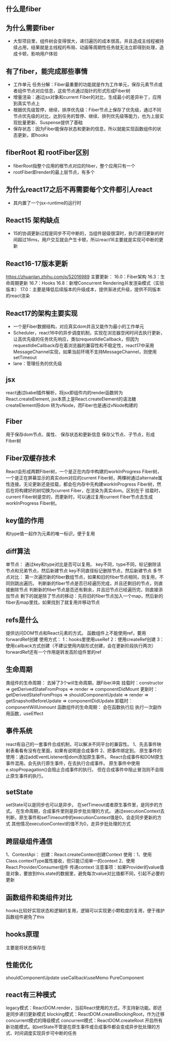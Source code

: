 ## 什么是fiber
## 为什么需要fiber
+ 大型项目里，组件树会变得很大，递归遍历的成本很高，并且造成主线程被持续占用，结果就是主线程的布局、动画等周期性任务就无法立即得到处理，造成卡顿，影响用户体验
## 有了fiber，能完成那些事情
+ 工作单元 任务分解：Fiber最重要的功能就是作为工作单元，保存元素节点或者组件节点对应信息，这些节点通过指针的形式形成Fiber树
+ 增量渲染：通过jsx对象和current Fiber的对比，生成最小的差异补丁，应用到真实节点上
+ 根据优先级暂停，继续，排序优先级：Fiber节点上保存了优先级，通过不同节点优先级的对比，达到任务的暂停、继续、排列优先级等能力，也为上层实现批量更新、Suspense提供了基础
+ 保存状态：因为Fiber能保存状态和更新的信息，所以就能实现函数组件的状态更新，即hooks  
## fiberRoot 和 rootFiber区别
+ fiberRoot指整个应用的根节点对应的fiber，整个应用只有一个
+ rootFiber即render的最上层节点，有多个

## 为什么react17之后不再需要每个文件都引人react
+ 其内置了一个jsx-runtime的运行时

## React15 架构缺点
+ 15的协调更新过程是同步不可中断的，当组件层级很深时，执行递归更新的时间超过16ms，用户交互就会产生卡顿，所以react16主要就是实现可中断的更新

## React16-17版本更新
https://zhuanlan.zhihu.com/p/52016989
主要更新：
16.0：Fiber架构
16.3：生命周期更新
16.7：Hooks
16.8：新增Concurrent Rendering并发渲染模式（实验版本）
17.0：主要是降低后续版本的升级成本，提供渐进式升级，提供不同版本的react渲染
## React17的架构主要实现
+ 一个是Fiber数据结构，对应真实dom并且又能作为最小的工作单元
+ Scheduler，react16中的异步调度机制，实现在浏览器空闲时间去执行更新，让高优先级的任务优先响应，类似requestIdleCallback，但因为requestIdleCallback存在着浏览器的兼容性和不稳定性，react17中采用MessageChannel实现，如果当前环境不支持MessageChannel，则使用setTimeout
+ lane：管理任务的优先级
## jsx
react通过babel插件解析，将jsx即组件内的render函数转为React.createElement, jsx本质上是React.createElement的语法糖
createElement将dom 转为vNode，而Fiber也是通过vNode构建的
## Fiber
用于保存dom节点、属性、
保存状态和更新信息
保存父节点、子节点，形成Fiber树
## Fiber双缓存技术
React会形成两颗Fiber树，一个是正在内存中构建的workInProgress Fiber树，一个是正在屏幕显示的真实dom对应的current Fiber树，两棵树通过alternate属性连接。无论更新还是挂载，都会在内存中先构建workInProgress Fiber树，然后在将构建好的树切换为current Fiber，在渲染为真实dom。区别在于 挂载时，current Fiber树是空的，而更新时，可以通过复用current Fiber节点去生成workInProgress Fiber树。
## key值的作用
和type值一起作为元素的唯一标识，便于复用
## diff算法
单节点：
通过key和type对比是否可以复用。
key不同，type不同，标记删除该节点和兄弟节点，然后新建节点
key不同直径标记删除节点，然后新建节点
多节点对比：
第一次遍历新的fiber数组节点，如果和旧的fiber节点相同，则复用，不同则跳出遍历。
判断新的fiber节点是否已经遍历完成，并且还剩旧的节点，则直接删除节点
判断新的fiber节点是否还有剩余，并且旧节点已经遍历完，则直接添加节点
剩下的就是除了节点的移动：先将旧的fiber节点加入一个map，然后新的fiber去map里找，如果找到了就复用并移动节点

## refs是什么
提供访问DOM节点和React元素的方式。
函数组件上不能使用ref，要用forwardRef创建
使用方式：
1：hooks里使用useRef
2：使用createRef创建
3：使用callback方式创建（不建议使用内联形式创建，会在更新阶段执行两次）
forwardRef还有一个作用是转发高阶组件里的ref

## 生命周期
类组件的生命周期：
去掉了3个will生命周期，跟Fiber冲突
挂载时：constructor => getDerivedStateFromProps => render => componentDidMount
更新时：getDerivedStateFromProps => shouldComponentUpdate => render => getSnapshotBeforeUpdate => componentDidUpdate
卸载时：componentWillUnmount
函数组件的生命周期：
会在函数执行后 执行一次副作用函数，useEffect
## 事件系统
react有自己的一套事件合成机制，可以解决不同平台的兼容性。
1、先去事件映射表看看有没有在里面，如果有说明是合成事件
2、把事件绑定到。
原生事件的使用：通过addEventListener给dom添加原生事件。
React合成事件和DOM原生事件混用。会先执行原生事件，在去执行合成事件。
原生事件中使用e.stopPropagation()会阻止合成事件的执行。
但在合成事件中阻止冒泡则不会阻止原生事件的执行。
## setState
setState可以是同步也可以是异步。
在setTimeout或者原生事件里，是同步的方式。
在生命周期，合成事件里则是异步批处理的方式。
通过executionContext去判断，原生事件和setTimeout中的executionContext值是0，会走同步更新的方式
其他情况executionContext的值不为0，走异步批处理的方式
## 跨层级组件通信
1、ContextApi：
  创建：React.createContext创建Context
  使用：1、使用Class.contextType属性接收，但只能订阅单一的context
  2、使用React.Provider/Consumer组件 传递context
注意事项：如果Provider的value值是对象，要放到this.state的数据里，避免每次value对比值都不同，引起不必要的更新
## 函数组件和类组件对比
hooks比较好实现状态和逻辑的复用，逻辑可以实现更小颗粒度的复用，便于维护
函数组件避免了this
## hooks原理
主要是将状态保存在
## 性能优化
shouldComponentUpdate
useCallback\useMemo
PureComponent
## react有三种模式
legacy模式：ReactDOM.render，当前React使用的方式，不支持新功能。即还是同步递归更新模式
blocking模式：ReactDOM.createBlockingRoot，作为迁移concurrent模式的降级模式
concurrent模式：ReactDOM.createRoot 开启所有新功能模式。如setState不管是在原生事件或合成事件都会变成异步批处理的方式、时间调度实现异步可中断的任务